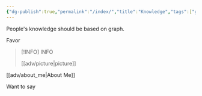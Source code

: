 ```yaml
---
{"dg-publish":true,"permalink":"/index/","title":"Knowledge","tags":["gardenEntry"],"noteIcon":""}
---
```



People's knowledge should be based on graph.

Favor


> [!INFO] INFO 
>
> [[adv/picture\|picture]]

[[adv/about_me\|About Me]]

Want to say